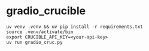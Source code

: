 # gradio_crucible



```
uv venv .venv && uv pip install -r requirements.txt
source .venv/activate/bin
export CRUCIBLE_API_KEY=<your-api-key> 
uv run gradio_cruc.py
```
